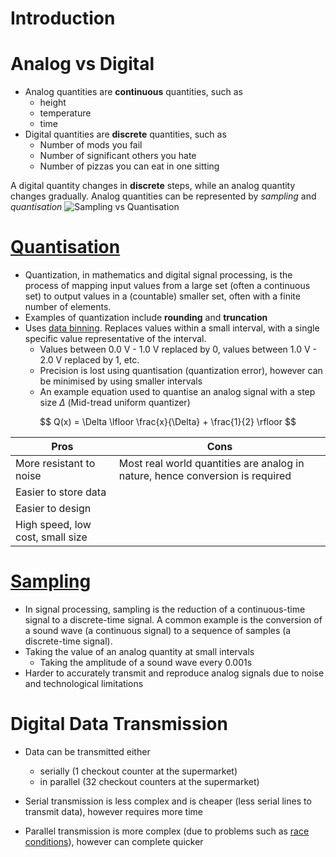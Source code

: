 # Introduction

# Analog vs Digital
- Analog quantities are **continuous** quantities, such as 
    - height
    - temperature
    - time
- Digital quantities are **discrete** quantities, such as
    - Number of mods you fail
    - Number of significant others you hate
    - Number of pizzas you can eat in one sitting

A digital quantity changes in **discrete** steps, while an analog quantity changes gradually. Analog quantities can be represented by *sampling* and *quantisation*
![Sampling vs Quantisation](/sampling_vs_quantisation.png)

# [Quantisation](https://en.wikipedia.org/wiki/Quantization_(signal_processing))
- Quantization, in mathematics and digital signal processing, is the process of mapping input values from a large set (often a continuous set) to output values in a (countable) smaller set, often with a finite number of elements.
- Examples of quantization include **rounding** and **truncation**
- Uses [data binning](https://en.wikipedia.org/wiki/Data_binning). Replaces values within a small interval, with a single specific value representative of the interval. 
    - Values between 0.0 V - 1.0 V replaced by 0, values between 1.0 V - 2.0 V replaced by 1, etc.
    - Precision is lost using quantisation (quantization error), however can be minimised by using smaller intervals
    - An example equation used to quantise an analog signal with a step size $\Delta$ (Mid-tread uniform quantizer)

$$ 
Q(x) = \Delta \lfloor \frac{x}{\Delta} + \frac{1}{2} \rfloor 
$$

Pros | Cons 
--- | ---
More resistant to noise | Most real world quantities are analog in nature, hence conversion is required
Easier to store data |
Easier to design |
High speed, low cost, small size |

# [Sampling](https://en.wikipedia.org/wiki/Sampling_(signal_processing))
- In signal processing, sampling is the reduction of a continuous-time signal to a discrete-time signal. A common example is the conversion of a sound wave (a continuous signal) to a sequence of samples (a discrete-time signal).
- Taking the value of an analog quantity at small intervals
    - Taking the amplitude of a sound wave every 0.001s
- Harder to accurately transmit and reproduce analog signals due to noise and technological limitations

# Digital Data Transmission
- Data can be transmitted either 
    - serially (1 checkout counter at the supermarket)
    - in parallel (32 checkout counters at the supermarket)

- Serial transmission is less complex and is cheaper (less serial lines to transmit data), however requires more time
- Parallel transmission is more complex (due to problems such as [race conditions](https://en.wikipedia.org/wiki/Race_condition)), however can complete quicker

